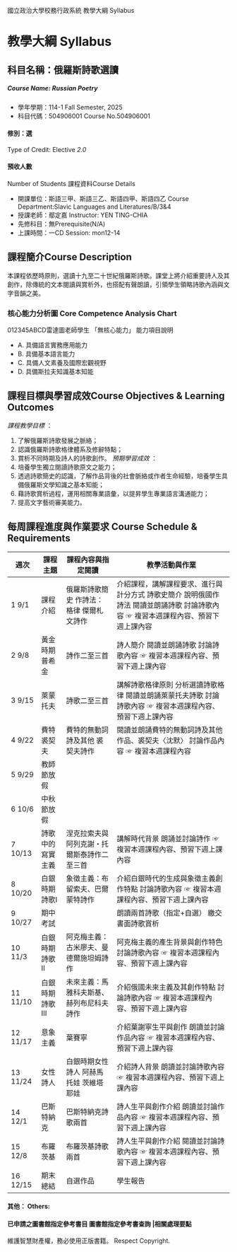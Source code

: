 國立政治大學校務行政系統 教學大綱 Syllabus
# 教學大綱 Syllabus
##  科目名稱：俄羅斯詩歌選讀
#####  Course Name: Russian Poetry
  * 學年學期：114-1 Fall Semester, 2025 
  * 科目代碼：504906001 Course No.504906001
#### 修別：選
Type of Credit: Elective 
_2.0_
#### 預收人數
Number of Students
課程資料Course Details
  * 開課單位：斯語三甲、斯語三乙、斯語四甲、斯語四乙 Course Department:Slavic Languages and Literatures/B/3&4 
  * 授課老師：鄢定嘉 Instructor: YEN TING-CHIA 
  * 先修科目：無Prerequisite(N/A)
  * 上課時間：一CD Session: mon12-14
##  課程簡介Course Description
本課程依歷時原則，選讀十九至二十世紀俄羅斯詩歌。課堂上將介紹重要詩人及其創作，除傳統的文本閱讀與賞析外，也搭配有聲朗讀，引領學生領略詩歌內涵與文字音韻之美。
###  核心能力分析圖 Core Competence Analysis Chart
012345ABCD雷達圖老師學生
「無核心能力」 
能力項目說明
  * A. 具備語言實務應用能力
  * B. 具備基本語言能力
  * C. 具備人文素養及國際宏觀視野
  * D. 具備斯拉夫知識基本知能
##  課程目標與學習成效Course Objectives & Learning Outcomes 
_課程教學目標_ ：
  1. 了解俄羅斯詩歌發展之脈絡；
  2. 認識俄羅斯詩歌格律體系及修辭特點；
  3. 賞析不同時期及詩人的詩歌創作。
_預期學習成效_ ：
  1. 培養學生獨立閱讀詩歌原文之能力；
  2. 透過詩歌簡史的認識，了解作品背後的社會脈絡或作者生命經驗，培養學生具備俄羅斯文學知識之基本知能；
  3. 藉詩歌賞析過程，運用相關專業語彙，以提昇學生專業語言溝通能力；
  4. 提高文字藝術審美能力。
##  每周課程進度與作業要求 Course Schedule & Requirements
|  週次 |  課程主題 |  課程內容與指定閱讀 |  教學活動與作業  
---|---|---|---  
1 9/1 |  課程介紹 |  俄羅斯詩歌簡史 作詩法：格律 傑爾札文詩作 |  介紹課程，講解課程要求、進行與計分方式 詩歌史簡介 說明俄國作詩法 閱讀並朗誦詩歌 討論詩歌內容 ☞ 複習本週課程內容、預習下週上課內容  
2 9/8 |  黃金時期 普希金 |  詩作二至三首 |  詩人簡介 閱讀並朗誦詩歌 討論詩歌內容 ☞ 複習本週課程內容、預習下週上課內容  
3 9/15 |  萊蒙托夫 |  詩歌二至三首 |  講解詩歌格律原則 分析選讀詩歌格律 閱讀並朗誦萊蒙托夫詩歌 討論詩歌內容 ☞ 複習本週課程內容、預習下週上課內容  
4 9/22 |  費特 裘契夫 |  費特的無動詞詩及其他 裘契夫詩作 |  閱讀並朗誦費特的無動詞詩及其他作品、裘契夫〈沈默〉 討論作品內容 ☞ 複習本週課程內容  
5 9/29 |  教師節放假  
6 10/6 |  中秋節放假  
7 10/13 |  詩歌中的寫實主義 |  涅克拉索夫與阿列克謝・托爾斯泰詩作二至三首 |  講解時代背景 朗誦並討論詩作 ☞ 複習本週課程內容、預習下週上課內容  
8 10/20 |  白銀時期詩歌I |  象徵主義：布留索夫、巴爾蒙特詩作 |  介紹白銀時代的生成與象徵主義創作特點 討論詩歌內容 ☞ 複習本週課程內容、預習下週上課內容  
9 10/27 |  期中考試 |  |  朗讀兩首詩歌（指定+自選） 繳交書面詩歌賞析  
10 11/3 |  白銀時期詩歌II |  阿克梅主義：古米廖夫、曼德爾施坦姆詩作 |  阿克梅主義的產生背景與創作特色 討論詩歌內容 ☞ 複習本週課程內容、預習下週上課內容  
11 11/10 |  白銀時期詩歌III |  未來主義：馬雅科夫斯基、赫列布尼科夫詩作 |  介紹俄國未來主義及其創作特點 討論詩歌內容 ☞ 複習本週課程內容、預習下週上課內容  
12 11/17 |  意象主義 |  葉賽寧 |  介紹葉謝寧生平與創作 朗讀並討論作品內容 ☞ 複習本週課程內容、預習下週上課內容  
13 11/24 |  女性詩人 |  白銀時期女性詩人 阿赫馬托娃 茨維塔耶娃 |  介紹詩人背景 朗讀並討論詩歌內容 ☞ 複習本週課程內容、預習下週上課內容  
14 12/1 |  巴斯特納克 |  巴斯特納克詩歌兩首 |  詩人生平與創作介紹 朗讀並討論作品內容 ☞ 複習本週課程內容、預習下週上課內容  
15 12/8 |  布羅茨基 |  布羅茨基詩歌兩首 |  詩人生平與創作介紹 閱讀並討論詩歌內容 ☞ 複習本週課程內容、預習下週上課內容  
16 12/15 |  期末總結 |  自選作品 |  學生報告  
####  其他： Others:
####  已申請之圖書館指定參考書目  圖書館指定參考書查詢 |相關處理要點
維護智慧財產權，務必使用正版書籍。 Respect Copyright.